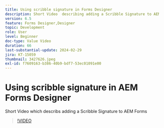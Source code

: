 ```yaml
---
title: Using scribble signature in Forms Designer
description: Short Video  describing adding a Scribble Signature to AEM Forms
version: 6.5
feature: Forms Designer,Designer
topic: Development
role: User
level: Beginner
doc-type: Value Video
duration: 66
last-substantial-update: 2024-02-29
jira: KT-15059
thumbnail: 3427626.jpeg
exl-id: f7609163-b386-40b9-bdf7-53ec01091e00
---
```

# Using scribble signature in AEM Forms Designer

Short Video which describs adding a Scribble Signature to AEM Forms

>[!VIDEO](https://video.tv.adobe.com/v/3427626/?learn=on)
